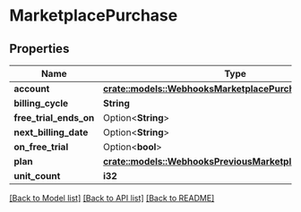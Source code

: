 # MarketplacePurchase

## Properties

Name | Type | Description | Notes
------------ | ------------- | ------------- | -------------
**account** | [**crate::models::WebhooksMarketplacePurchaseAccount**](webhooks_marketplace_purchase_account.md) |  | 
**billing_cycle** | **String** |  | 
**free_trial_ends_on** | Option<**String**> |  | 
**next_billing_date** | Option<**String**> |  | [optional]
**on_free_trial** | Option<**bool**> |  | 
**plan** | [**crate::models::WebhooksPreviousMarketplacePurchasePlan**](webhooks_previous_marketplace_purchase_plan.md) |  | 
**unit_count** | **i32** |  | 

[[Back to Model list]](../README.md#documentation-for-models) [[Back to API list]](../README.md#documentation-for-api-endpoints) [[Back to README]](../README.md)


